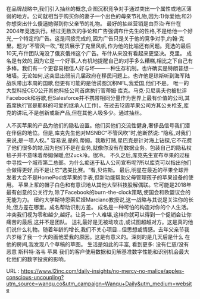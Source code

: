  
 在品牌战略中,我们引入抽丝的概念,企图沉积竞争对手通过突出一个属性或地区薄弱的地方。公司就相当于购买你的妻子一个出色的母亲节礼物,因为:1)你爱她;和2)你想突出什么傻逼她得到你父亲节的礼物。 
 最好的抽丝营销是由乔治·布什在2004年竞选执行。经过无数次的争论和广告强调布什先生的性格,不是给他一个好光,一个特定的广告。这是间接完成的,因为广告只是关于他的竞争对手,约翰·克里。题为“不管风一吹,“现货展示了克里风帆,作为他的比喻还有问题。竞选的最后10天,布什团队淹没了俄亥俄州这个广告。布什从来没有看起来更坚决。克里。 
 成名是有效的,因为它是一个好事,人有机地提醒自己的对手多么糟糕,相比之下自己有多棒。我们有一个更容易相信人好与坏——一种生存机制。也许确实是特朗普想一堵墙。无论如何,这突显出弱前几届政府在移民问题上。也许他是琼斯听到海军陆战队带出本周的国歌,但更有可能的是他试图沉积NFL,我爱国,他们不是。 
 唯一的大型科技CEO公开其他科技公司首席执行官蒂姆·库克。马克·贝尼奥夫也被批评Facebook和谷歌,但Salesforce并不携带相同分量作为世界上最有价值的公司,其首席执行官是耶稣的可爱的继承人(工作)。在过去12周苹果公司方其公关枪支,库克的讲坛,不是创新或新产品,但在其他人吸多少。通过抽丝。 
  
 人不买苹果的产品为他们的隐私设置。他们买他们交流性健身,奢侈品信号我们潜在伴侣的地位。但是,库克先生他对MSNBC“不管风吹”时,他断然说: 
 “隐私,对我们来说,是一项人权。” 
 容易说,是的,蒂姆。我敢打赌,星巴克是针对海上钻探,它不花费了他们很多的站,因为他们不是在业务,就像你没有在数据业务。包装自己的隐私权毯子并不意味着蒂姆保暖,但Zuck冷。很冷。 
 不久之后,库克先生宣布苹果的过程中寻找一个城市第二总部。为什么痴迷于私人公司宣布呢?所以库克可以指出他们会做得更好,而不是让它”选美比赛。“看,贝佐斯。 
 最后,明星在最近的苹果全球开发者大会不是HomePod或苹果的手表,但新功能帮助父母管理孩子的苹果设备的使用。 
 苹果上浆的帽子白色和有意识地从其他大型科技股解偶联。它可能是2018年最有创意的公关行为,除了Facebook的burn-the-clock策略,使国会和欧盟议会的无能为力。 
 纽约大学斯特恩索尼娅Marciano教授说,这一战略与其说是关注你的长处,但方差在哪里。成名帮助识别方差。 
 成名是一种可怕的构造对你的个人生活。冲突我们视为零和越少,越好。让另一个人难堪,这样你就可以得到一个促销会让你痛苦的最后,这并不是团队。 
 送礼最好是无被动攻击,或试图超越对方。这是真的他们说什么礼物。随着年龄的增长,我们不关心项目…但思想或情感。去年父亲节我六岁给了我一个大的画他爱我的原因。这是有意义的。深刻的是几天后是什么 
 在他的房间,我发现八个草稿的草图。 
 生活是如此的丰富, 
 看到更多: 
 没有仁慈/没有恶意 
 斯科特·洛韦 
 苹果 
 我们的客户使用数据和见解基准数字性能和识别机会最大化他们的数字投资的影响。 
  
   
  URL : https://www.l2inc.com/daily-insights/no-mercy-no-malice/apples-conscious-uncoupling?utm_source=wanqu.co&utm_campaign=Wanqu+Daily&utm_medium=website